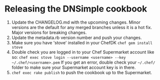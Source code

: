 # Releasing the DNSimple cookbook

1. Update the CHANGELOG.md with the upcoming changes. Minor versions are the
   default for any merged branches unless it is a hot fix. Major versions for
   breaking changes.
2. Update the metadata.rb version number and push your changes.
3. Make sure you have 'stove' installed in your ChefDK `chef gem install stove`
4. Double check you are logged in to your Chef Supermarket account like so:
   `chef exec stove login --username <username> --key ~/.chef/<username>.pem`
	 If you get an error, double check your `~/.chef/` folder to make sure your
	 Supermarket account key is in there.
5. `chef exec rake publish` to push the cookbook up to the Supermarket.
